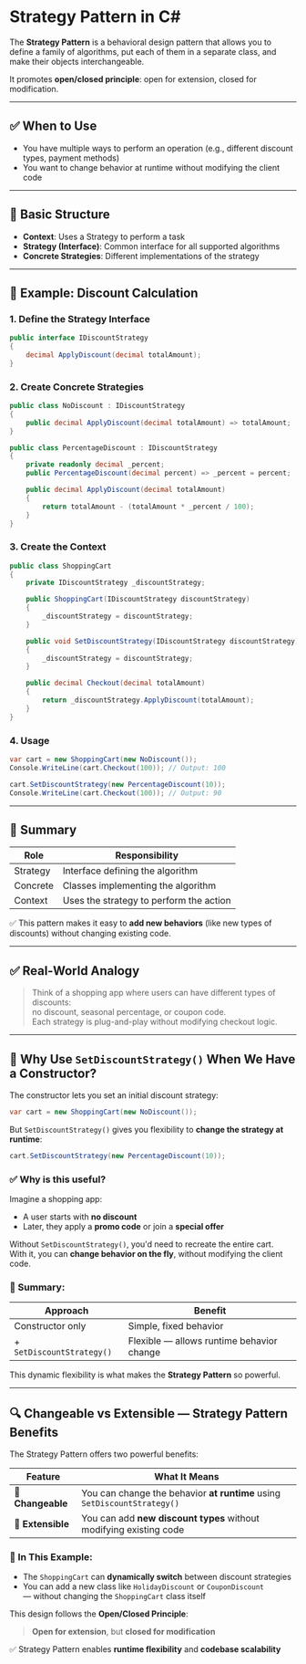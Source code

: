 # Strategy Pattern in C#

The **Strategy Pattern** is a behavioral design pattern that allows you to define a family of algorithms, 
put each of them in a separate class, and make their objects interchangeable.

It promotes **open/closed principle**: open for extension, closed for modification.

---

## ✅ When to Use

- You have multiple ways to perform an operation (e.g., different discount types, payment methods)
- You want to change behavior at runtime without modifying the client code

---

## 🧱 Basic Structure

- **Context**: Uses a Strategy to perform a task
- **Strategy (Interface)**: Common interface for all supported algorithms
- **Concrete Strategies**: Different implementations of the strategy

---

## 🧪 Example: Discount Calculation

### 1. Define the Strategy Interface

```csharp
public interface IDiscountStrategy
{
    decimal ApplyDiscount(decimal totalAmount);
}
```

### 2. Create Concrete Strategies

```csharp
public class NoDiscount : IDiscountStrategy
{
    public decimal ApplyDiscount(decimal totalAmount) => totalAmount;
}

public class PercentageDiscount : IDiscountStrategy
{
    private readonly decimal _percent;
    public PercentageDiscount(decimal percent) => _percent = percent;

    public decimal ApplyDiscount(decimal totalAmount)
    {
        return totalAmount - (totalAmount * _percent / 100);
    }
}
```

### 3. Create the Context

```csharp
public class ShoppingCart
{
    private IDiscountStrategy _discountStrategy;

    public ShoppingCart(IDiscountStrategy discountStrategy)
    {
        _discountStrategy = discountStrategy;
    }

    public void SetDiscountStrategy(IDiscountStrategy discountStrategy)
    {
        _discountStrategy = discountStrategy;
    }

    public decimal Checkout(decimal totalAmount)
    {
        return _discountStrategy.ApplyDiscount(totalAmount);
    }
}
```

### 4. Usage

```csharp
var cart = new ShoppingCart(new NoDiscount());
Console.WriteLine(cart.Checkout(100)); // Output: 100

cart.SetDiscountStrategy(new PercentageDiscount(10));
Console.WriteLine(cart.Checkout(100)); // Output: 90
```

---

## 🧠 Summary

| Role         | Responsibility                          |
|--------------|------------------------------------------|
| Strategy     | Interface defining the algorithm         |
| Concrete     | Classes implementing the algorithm       |
| Context      | Uses the strategy to perform the action  |

✅ This pattern makes it easy to **add new behaviors** (like new types of discounts) without changing existing code.

---

## ✅ Real-World Analogy

> Think of a shopping app where users can have different types of discounts:  
> no discount, seasonal percentage, or coupon code.  
> Each strategy is plug-and-play without modifying checkout logic.


---

## 🔄 Why Use `SetDiscountStrategy()` When We Have a Constructor?

The constructor lets you set an initial discount strategy:

```csharp
var cart = new ShoppingCart(new NoDiscount());
```

But `SetDiscountStrategy()` gives you flexibility to **change the strategy at runtime**:

```csharp
cart.SetDiscountStrategy(new PercentageDiscount(10));
```

### ✅ Why is this useful?

Imagine a shopping app:
- A user starts with **no discount**
- Later, they apply a **promo code** or join a **special offer**

Without `SetDiscountStrategy()`, you'd need to recreate the entire cart.  
With it, you can **change behavior on the fly**, without modifying the client code.

### 🧠 Summary:

| Approach            | Benefit                                   |
|---------------------|-------------------------------------------|
| Constructor only     | Simple, fixed behavior                    |
| + `SetDiscountStrategy()` | Flexible — allows runtime behavior change |

This dynamic flexibility is what makes the **Strategy Pattern** so powerful.

---

## 🔍 Changeable vs Extensible — Strategy Pattern Benefits

The Strategy Pattern offers two powerful benefits:

| Feature        | What It Means                                                     |
|----------------|-------------------------------------------------------------------|
| 🔁 **Changeable**   | You can change the behavior **at runtime** using `SetDiscountStrategy()` |
| 🚀 **Extensible**   | You can add **new discount types** without modifying existing code        |

### 🧪 In This Example:

- The `ShoppingCart` can **dynamically switch** between discount strategies  
- You can add a new class like `HolidayDiscount` or `CouponDiscount`  
  — without changing the `ShoppingCart` class itself

This design follows the **Open/Closed Principle**:
> **Open for extension**, but **closed for modification**

✅ Strategy Pattern enables **runtime flexibility** and **codebase scalability**
